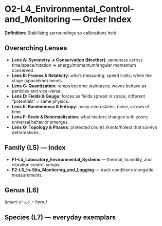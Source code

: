 # O2-L4_Environmental_Control-and_Monitoring — Order Index
**Definition:** Stabilizing surroundings so calibrations hold.

## Overarching Lenses

- **Lens A: Symmetry -> Conservation (Noether)**: sameness across time/space/rotation → energy/momentum/angular momentum conserved.
- **Lens B: Frames & Relativity**: who’s measuring; speed limits; when the stage (spacetime) bends.
- **Lens C: Quantization**: ramps become staircases; waves behave as particles and vice-versa.
- **Lens D: Fields & Gauge**: forces as fields spread in space; different “potentials” = same physics.
- **Lens E: Randomness & Entropy**: many-microstates, noise, arrows of time.
- **Lens F: Scale & Renormalization**: what matters changes with zoom; universal behavior emerges.
- **Lens G: Topology & Phases**: protected counts (knots/holes) that survive deformations.

## Family (L5) — index
- **F1-L5_Laboratory_Environmental_Systems** — thermal, humidity, and vibration control setups.
- **F2-L5_In-Situ_Monitoring_and_Logging** — track conditions alongside measurements.

## Genus (L6)
_(Insert `G*-L6_*` here.)_

## Species (L7) — everyday exemplars
